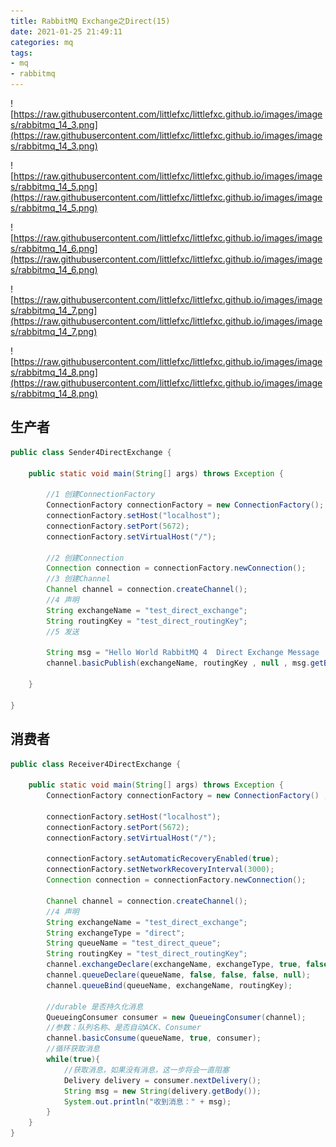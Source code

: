 ```yaml
---
title: RabbitMQ Exchange之Direct(15)
date: 2021-01-25 21:49:11
categories: mq
tags: 
- mq
- rabbitmq
---
```


![https://raw.githubusercontent.com/littlefxc/littlefxc.github.io/images/images/rabbitmq_14_3.png](https://raw.githubusercontent.com/littlefxc/littlefxc.github.io/images/images/rabbitmq_14_3.png)

![https://raw.githubusercontent.com/littlefxc/littlefxc.github.io/images/images/rabbitmq_14_5.png](https://raw.githubusercontent.com/littlefxc/littlefxc.github.io/images/images/rabbitmq_14_5.png)

![https://raw.githubusercontent.com/littlefxc/littlefxc.github.io/images/images/rabbitmq_14_6.png](https://raw.githubusercontent.com/littlefxc/littlefxc.github.io/images/images/rabbitmq_14_6.png)

![https://raw.githubusercontent.com/littlefxc/littlefxc.github.io/images/images/rabbitmq_14_7.png](https://raw.githubusercontent.com/littlefxc/littlefxc.github.io/images/images/rabbitmq_14_7.png)

![https://raw.githubusercontent.com/littlefxc/littlefxc.github.io/images/images/rabbitmq_14_8.png](https://raw.githubusercontent.com/littlefxc/littlefxc.github.io/images/images/rabbitmq_14_8.png)

## 生产者

```java
public class Sender4DirectExchange {
	
	public static void main(String[] args) throws Exception {
		
		//1 创建ConnectionFactory
		ConnectionFactory connectionFactory = new ConnectionFactory();
		connectionFactory.setHost("localhost");
		connectionFactory.setPort(5672);
		connectionFactory.setVirtualHost("/");
		
		//2 创建Connection
		Connection connection = connectionFactory.newConnection();
		//3 创建Channel
		Channel channel = connection.createChannel();  
		//4 声明
		String exchangeName = "test_direct_exchange";
		String routingKey = "test_direct_routingKey";
		//5 发送
		
		String msg = "Hello World RabbitMQ 4  Direct Exchange Message ... ";
		channel.basicPublish(exchangeName, routingKey , null , msg.getBytes()); 		
		
	}
	
}
```

## 消费者

```java
public class Receiver4DirectExchange {

	public static void main(String[] args) throws Exception {
        ConnectionFactory connectionFactory = new ConnectionFactory() ;  
        
        connectionFactory.setHost("localhost");
        connectionFactory.setPort(5672);
		connectionFactory.setVirtualHost("/");
		
        connectionFactory.setAutomaticRecoveryEnabled(true);
        connectionFactory.setNetworkRecoveryInterval(3000);
        Connection connection = connectionFactory.newConnection();
        
        Channel channel = connection.createChannel();  
		//4 声明
		String exchangeName = "test_direct_exchange";
		String exchangeType = "direct";
		String queueName = "test_direct_queue";
		String routingKey = "test_direct_routingKey";
		channel.exchangeDeclare(exchangeName, exchangeType, true, false, false, null);
		channel.queueDeclare(queueName, false, false, false, null);
		channel.queueBind(queueName, exchangeName, routingKey);
		
        //durable 是否持久化消息
        QueueingConsumer consumer = new QueueingConsumer(channel);
        //参数：队列名称、是否自动ACK、Consumer
        channel.basicConsume(queueName, true, consumer);  
        //循环获取消息  
        while(true){  
            //获取消息，如果没有消息，这一步将会一直阻塞  
            Delivery delivery = consumer.nextDelivery();  
            String msg = new String(delivery.getBody());    
            System.out.println("收到消息：" + msg);  
        } 
	}
}
```

